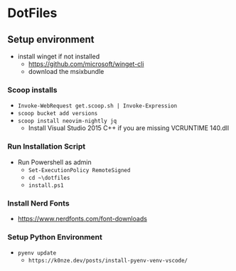 # DotFiles

## Setup environment

- install winget if not installed
	- https://github.com/microsoft/winget-cli
	- download the msixbundle

### Scoop installs
- `Invoke-WebRequest get.scoop.sh | Invoke-Expression`
- `scoop bucket add versions`
- `scoop install neovim-nightly jq`
	- Install Visual Studio 2015 C++ if you are missing VCRUNTIME 140.dll

### Run Installation Script
- Run Powershell as admin
	- `Set-ExecutionPolicy RemoteSigned`
	- `cd ~\dotfiles`
	- `install.ps1`

### Install Nerd Fonts
- https://www.nerdfonts.com/font-downloads

### Setup Python Environment
- `pyenv update`
	- `https://k0nze.dev/posts/install-pyenv-venv-vscode/`
